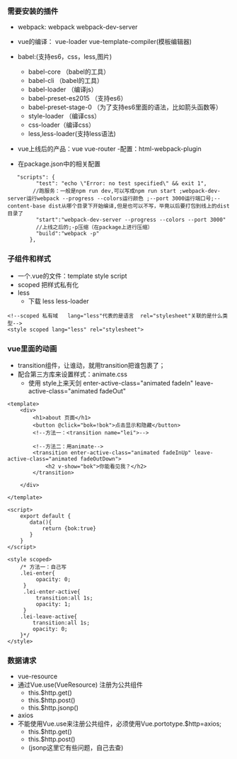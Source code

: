 ### 需要安装的插件
- webpack: webpack webpack-dev-server 
- vue的编译： vue-loader  vue-template-compiler(模板编辑器) 
- babel:(支持es6，css，less,图片)
  - babel-core （babel的工具）
  - babel-cli （babel的工具）
  - babel-loader （编译js）
  - babel-preset-es2015 （支持es6）
  - babel-preset-stage-0 （为了支持es6里面的语法，比如箭头函数等）
  - style-loader （编译css）
  - css-loader（编译css）
  - less,less-loader(支持less语法)
- vue上线后的产品：vue  vue-router
-配置：html-webpack-plugin  
  
- 在package.json中的相关配置
```
   "scripts": {
         "test": "echo \"Error: no test specified\" && exit 1",
        //跑服务：一般是npm run dev,可以写成npm run start ;webpack-dev-server运行webpack --progress --colors运行颜色 ;--port 3000运行端口号;--content-base dist从哪个目录下开始编译,但是也可以不写，毕竟以后要打包到线上的dist目录了
         "start":"webpack-dev-server --progress --colors --port 3000"
         //上线之后的;-p压缩（在package上进行压缩）
         "build":"webpack -p"
       },
```
 
### 子组件和样式 
- 一个.vue的文件：template style script
- scoped 把样式私有化
- less
  - 下载 less less-loader
```
<!--scoped 私有域   lang="less"代表的是语言  rel="stylesheet"关联的是什么类型-->
<style scoped lang="less" rel="stylesheet">
```  
### vue里面的动画
- transition组件，让谁动，就用transition把谁包裹了；
- 配合第三方库来设置样式：animate.css
  - 使用 style上来天剑  enter-active-class="animated fadeIn" leave-active-class="animated fadeOut"
```
<template>
    <div>
        <h1>about 页面</h1>
        <button @click="bok=!bok">点击显示和隐藏</button>
        <!--方法一：<transition name="lei">-->

        <!--方法二：用animate-->
        <transition enter-active-class="animated fadeInUp" leave-active-class="animated fadeOutDown">
            <h2 v-show="bok">你能看见我？</h2>
        </transition>

    </div>

</template>

<script>
    export default {
       data(){
           return {bok:true}
       }
    }
</script>

<style scoped>
    /* 方法一：自己写
    .lei-enter{
         opacity: 0;
     }
     .lei-enter-active{
         transition:all 1s;
         opacity: 1;
     }
    .lei-leave-active{
        transition:all 1s;
        opacity: 0;
    }*/
</style>
```    
 
 ### 数据请求
 - vue-resource
 - 通过Vue.use(VueResource) 注册为公共组件
   - this.$http.get()
   - this.$http.post()
   - this.$http.jsonp()
- axios
- 不能使用Vue.use来注册公共组件，必须使用Vue.portotype.$http=axios;
   - this.$http.get()
   - this.$http.post()
   - (jsonp这里它有些问题，自己去查)
 
 
  